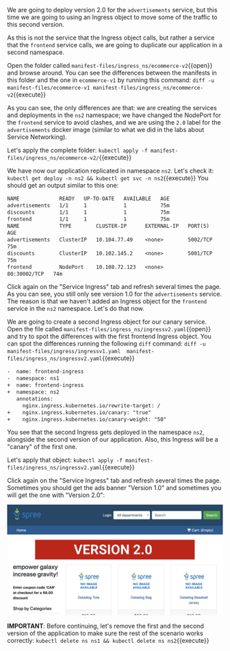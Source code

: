 We are going to deploy version 2.0 for the `advertisements` service, but this time we are going to using an Ingress object to move some of the traffic to this second version.

As this is not the service that the Ingress object calls, but rather a service that the `frontend` service calls, we are going to duplicate our application in a second namespace.

Open the folder called `manifest-files/ingress_ns/ecommerce-v2`{{open}} and browse around. You can see the differences between the manifests in this folder and the one in `ecommerce-v1` by running this command: `diff -u manifest-files/ecommerce-v1 manifest-files/ingress_ns/ecommerce-v2`{{execute}}

As you can see, the only differences are that: we are creating the services and deployments in the `ns2` namespace; we have changed the NodePort for the `frontend` service to avoid clashes, and we are using the `2.0` label for the `advertisements` docker image (similar to what we did in the labs about Service Networking).

Let's apply the complete folder: `kubectl apply -f manifest-files/ingress_ns/ecommerce-v2/`{{execute}}

We have now our application replicated in namespace `ns2`. Let's check it: `kubectl get deploy -n ns2 && kubectl get svc -n ns2`{{execute}} You should get an output similar to this one:

```
NAME             READY   UP-TO-DATE   AVAILABLE   AGE
advertisements   1/1     1            1           75m
discounts        1/1     1            1           75m
frontend         1/1     1            1           75m
NAME             TYPE        CLUSTER-IP      EXTERNAL-IP   PORT(S)        AGE
advertisements   ClusterIP   10.104.77.49    <none>        5002/TCP       75m
discounts        ClusterIP   10.102.145.2    <none>        5001/TCP       75m
frontend         NodePort    10.108.72.123   <none>        80:30002/TCP   74m
```

Click again on the "Service Ingress" tab and refresh several times the page. As you can see, you still only see version 1.0 for the `advertisements` service. The reason is that we haven't added an Ingress object for the `frontend` service in the `ns2` namespace. Let's do that now.

We are going to create a second Ingress object for our canary service. Open the file called `manifest-files/ingress_ns/ingressv2.yaml`{{open}} and try to spot the differences with the first frontend Ingress object. You can spot the differences running the following `diff` command: `diff -u manifest-files/ingress/ingressv1.yaml  manifest-files/ingress_ns/ingressv2.yaml`{{execute}}

```
-  name: frontend-ingress
-  namespace: ns1
+  name: frontend-ingress
+  namespace: ns2
   annotations:
     nginx.ingress.kubernetes.io/rewrite-target: /
+    nginx.ingress.kubernetes.io/canary: "true"
+    nginx.ingress.kubernetes.io/canary-weight: "50"
```

You see that the second Ingress gets deployed in the namespace `ns2`, alongside the second version of our application. Also, this Ingress will be a "canary" of the first one.

Let's apply that object: `kubectl apply -f manifest-files/ingress_ns/ingressv2.yaml`{{execute}}

Click again on the "Service Ingress" tab and refresh several times the page. Sometimes you should get the ads banner "Version 1.0" and sometimes you will get the one with "Version 2.0":

![Screenshot of Ecommerce app with ads version 2.0](./assets/ads_v2.png)

**IMPORTANT**: Before continuing, let's remove the first and the second version of the application to make sure the rest of the scenario works correctly: `kubectl delete ns ns1 && kubectl delete ns ns2`{{execute}}
